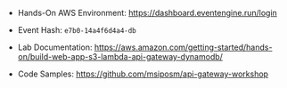 - Hands-On AWS Environment: https://dashboard.eventengine.run/login

- Event Hash: `e7b0-14a4f6d4a4-db`

- Lab Documentation: https://aws.amazon.com/getting-started/hands-on/build-web-app-s3-lambda-api-gateway-dynamodb/

- Code Samples: https://github.com/msiposm/api-gateway-workshop
